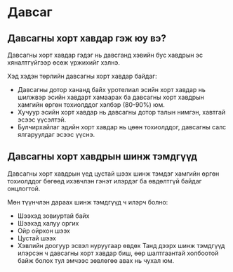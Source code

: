 # Давсаг 

## Давсагны хорт хавдар гэж юу вэ? 

Давсагны хорт хавдар гэдэг нь давсганд хэвийн бус хавдрын эс хяналтгүйгээр өсөж үржихийг хэлнэ.

Хэд хэдэн төрлийн давсагны хорт хавдар байдаг:
- Давсагны дотор хананд байх уротелиал эсийн хорт хавдар нь шилжвэр эсийн хавдарт хамаарах ба давсагны хорт хавдрын хамгийн өргөн тохиолддог хэлбэр (80-90%) юм.
- Хучуур эсийн хорт хавдар нь давсагны дотор талын нимгэн, хавтгай эсээс үүсэлтэй.
- Булчирхайлаг эдийн хорт хавдар нь цөөн тохиолддог, давсагны салс ялгаруулдаг эсээс үүснэ.

## Давсагны хорт хавдрын шинж тэмдгүүд 

Давсагны хорт хавдрын үед цустай шээх шинж тэмдэг хамгийн өргөн тохиолддог бөгөөд ихэвчлэн гэнэт илэрдэг ба өвдөлтгүй байдаг онцлогтой.

Мөн түүнчлэн дараах шинж тэмдгүүд ч илэрч болно:

- Шээхэд зовиуртай байх
- Шээхэд халуу оргих
- Ойр ойрхон шээх
- Цустай шээх
- Хэвлийн доогуур эсвэл нуруугаар өвдөх
Танд дээрх шинж тэмдгүүд илэрсэн ч давсагны хорт хавдар биш, өөр шалтгаантай холбоотой байж болох тул эмчээс зөвлөгөө авах нь чухал юм.

